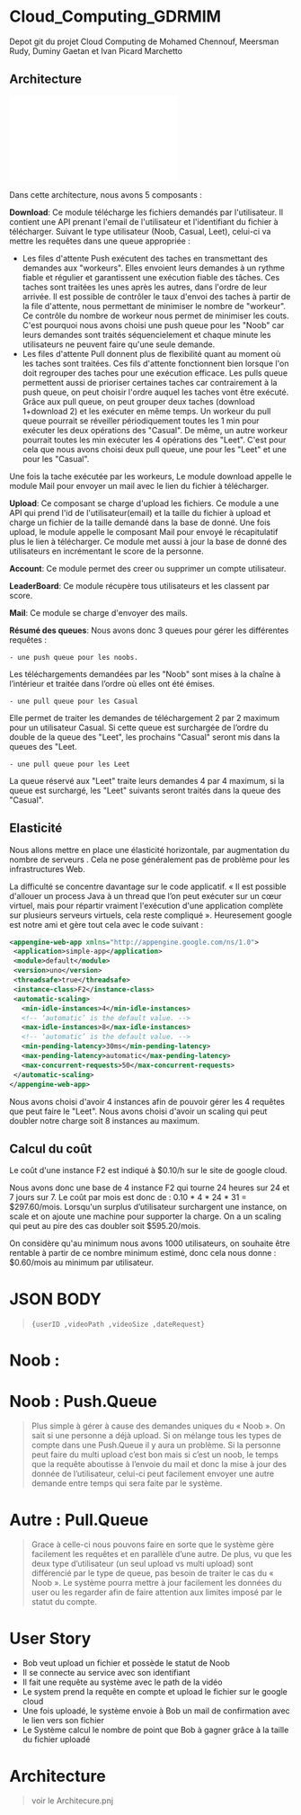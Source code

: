 # Cloud_Computing_GDRMIM
Depot git du projet Cloud Computing de Mohamed Chennouf, Meersman Rudy, Duminy Gaetan et Ivan Picard Marchetto

## Architecture

 ![architecture](/image/archi.pdf)

Dans cette architecture, nous avons 5 composants : 

<b>Download</b>: Ce module télécharge les fichiers demandés par l'utilisateur. Il contient une API prenant l'email de l'utilisateur et l'identifiant du fichier à télécharger. Suivant le type utilisateur (Noob, Casual, Leet), celui-ci va mettre les requêtes dans une queue appropriée :

<ul>
<li> Les files d'attente Push exécutent des taches en transmettant des demandes aux "workeurs". Elles envoient leurs demandes à un rythme fiable et régulier et garantissent une exécution fiable des tâches. Ces taches sont traitées les unes après les autres, dans l'ordre de leur arrivée. Il est possible de contrôler le taux d'envoi des taches à partir de la file d'attente, nous permettant de minimiser le nombre de "workeur". Ce contrôle du nombre de workeur nous permet de minimiser les couts. C'est pourquoi nous avons choisi une push queue pour les "Noob" car leurs demandes sont traités séquencielement et chaque minute les utilisateurs ne peuvent faire qu'une seule demande.

<li> Les files d'attente Pull donnent plus de flexibilité quant au moment où les taches sont traitées. Ces fils d'attente fonctionnent bien lorsque l'on doit regrouper des taches pour une exécution efficace. Les pulls queue permettent aussi de prioriser certaines taches car contrairement à la push queue, on peut choisir l'ordre auquel les taches vont être exécuté. Grâce aux pull queue, on peut grouper deux taches (download 1+download 2) et les exécuter en même temps. Un workeur du pull queue pourrait se réveiller périodiquement toutes les 1 min pour exécuter les deux opérations des "Casual". De même, un autre workeur pourrait toutes les min exécuter les 4 opérations des "Leet". C'est pour cela que nous avons choisi deux pull queue, une pour les "Leet" et une pour les "Casual".
</ul> 

Une fois la tache exécutée par les workeurs, Le module download appelle le module Mail pour envoyer un mail avec le lien du fichier à télécharger.

<b>Upload</b>: Ce composant se charge d'upload les fichiers. Ce module a une API qui prend l'id de l'utilisateur(email) et la taille du fichier à upload et charge un fichier de la taille demandé dans la base de donné. Une fois upload, le module appelle le composant Mail pour envoyé le récapitulatif plus le lien à télécharger. Ce module met aussi à jour la base de donné des utilisateurs en incrémentant le score de la personne.

<b>Account</b>: Ce module permet des creer ou supprimer un compte utilisateur.

<b>LeaderBoard</b>: Ce module récupère tous utilisateurs et les classent par score.

<b>Mail</b>: Ce module se charge d'envoyer des mails.


<b>Résumé des queues</b>:
Nous avons donc 3 queues pour gérer les différentes requêtes :
    
    - une push queue pour les noobs.
 Les téléchargements demandées par les "Noob" sont mises à la chaîne à l’intérieur et traitée dans l’ordre où elles ont été émises.
    
    - une pull queue pour les Casual
 Elle permet de traiter les demandes de téléchargement 2 par 2 maximum pour un utilisateur Casual. Si cette queue est surchargée de l’ordre du double de la queue des "Leet", les prochains "Casual" seront mis dans la queues des "Leet.
    
    - une pull queue pour les Leet
 La queue réservé aux "Leet" traite leurs demandes 4 par 4 maximum, si la queue est surchargé, les "Leet" suivants seront traités dans la queue des "Casual".

## Elasticité

Nous allons mettre en place une élasticité horizontale, par augmentation du nombre de serveurs . Cela ne pose généralement pas de problème pour les infrastructures Web.

La difficulté se concentre davantage sur le code applicatif. « Il est possible d'allouer un process Java à un thread que l’on peut exécuter sur un cœur virtuel, mais pour répartir vraiment l'exécution d'une application complète sur plusieurs serveurs virtuels, cela reste compliqué ». Heuresement google est notre ami et gère tout cela avec le code suivant : 

 ```xml
<appengine-web-app xmlns="http://appengine.google.com/ns/1.0">
  <application>simple-app</application>
  <module>default</module>
  <version>uno</version>
  <threadsafe>true</threadsafe>
  <instance-class>F2</instance-class>
  <automatic-scaling>
    <min-idle-instances>4</min-idle-instances>
    <!-- ‘automatic’ is the default value. -->
    <max-idle-instances>8</max-idle-instances>
    <!-- ‘automatic’ is the default value. -->
    <min-pending-latency>30ms</min-pending-latency>
    <max-pending-latency>automatic</max-pending-latency>
    <max-concurrent-requests>50</max-concurrent-requests>
  </automatic-scaling>
</appengine-web-app>
 ```
 
Nous avons choisi d'avoir 4 instances afin de pouvoir gérer les 4 requêtes que peut faire le "Leet". Nous avons choisi d'avoir un scaling qui peut doubler notre charge  soit 8 instances au maximum.

 
 ## Calcul du coût
 
Le coût d'une instance F2 est indiqué à $0.10/h sur le site de google cloud.

Nous avons donc une base de 4 instance F2 qui tourne 24 heures sur 24 et 7 jours sur 7.
Le coût par mois est donc de : 0.10 * 4 * 24 * 31 = $297.60/mois. Lorsqu'un surplus d’utilisateur surchargent une instance, on scale et on ajoute une machine pour supporter la charge. On a un scaling qui peut au pire des cas doubler soit $595.20/mois.

On considère qu'au minimum nous avons 1000 utilisateurs, on souhaite être rentable à partir de ce nombre minimum estimé, donc cela nous donne : $0.60/mois au minimum par utilisateur.


# JSON BODY
> ```{userID ,videoPath ,videoSize ,dateRequest}```

# Noob :
 
# Noob : Push.Queue
>Plus simple à gérer à cause des demandes uniques du « Noob ». On sait si une personne a déjà upload. Si on mélange tous les types de compte dans une Push.Queue il y aura un problème. Si la personne peut faire du multi upload c’est bon mais si c’est un noob, le temps que la requête aboutisse à l’envoie du mail et donc la mise à jour des donnée de l’utilisateur, celui-ci peut facilement envoyer une autre demande entre temps qui sera faite par le système. 

# Autre : Pull.Queue 
> Grace à celle-ci nous pouvons faire en sorte que le système gère facilement les requêtes et en parallèle d’une autre. De plus, vu que les deux type d’utilisateur (un seul upload vs multi upload) sont différencié par le type de queue, pas besoin de traiter le cas du « Noob ». Le système pourra mettre à jour facilement les données du user ou les regarder afin de faire attention aux limites imposé par le statut du compte.

# User Story 
-	Bob veut upload un fichier et possède le statut de Noob
-	Il se connecte au service avec son identifiant
-	Il fait une requête au système avec le path de la vidéo
-	Le system prend la requête en compte et upload le fichier sur le google cloud
-	Une fois uploadé, le système envoie à Bob un mail de confirmation avec le lien vers son fichier
-	Le Système calcul le nombre de point que Bob à gagner grâce à la taille du fichier uploadé

# Architecture
 > voir le Architecure.pnj
